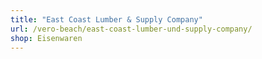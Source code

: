 ```yaml
---
title: "East Coast Lumber & Supply Company"
url: /vero-beach/east-coast-lumber-und-supply-company/
shop: Eisenwaren
---
```

